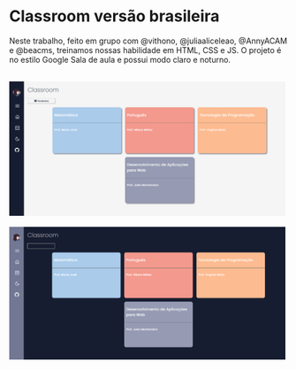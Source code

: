 # Classroom versão brasileira
Neste trabalho, feito em grupo com @vithono, @juliaaliceleao, @AnnyACAM e @beacms, treinamos nossas habilidade em HTML, CSS e JS. O projeto é no estilo Google Sala de aula e possui modo claro e noturno.

<br>
<img src="modoClaro.png" alt="claro" style="max-width: 500px;"><br><br>
<img src="modoEscuro.png" alt="escuro" style="max-width: 500px;">
